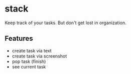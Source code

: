 # stack
Keep track of your tasks. But don't get lost in organization.

## Features

- create task via text
- create task via screenshot
- pop task (finish)
- see current task